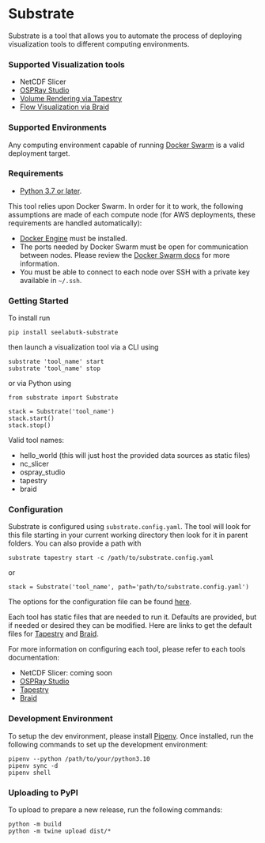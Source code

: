 # Substrate

Substrate is a tool that allows you to automate the process of deploying visualization tools to different computing environments.

### Supported Visualization tools

- NetCDF Slicer
- [OSPRay Studio](https://github.com/ospray/ospray_studio)
- [Volume Rendering via Tapestry](https://github.com/seelabutk/tapestry)
- [Flow Visualization via Braid](https://bitbucket.org/seelabutk/vci)

### Supported Environments

Any computing environment capable of running [Docker Swarm](https://docs.docker.com/engine/swarm/) is a valid deployment target.

### Requirements

- [Python 3.7 or later](https://www.python.org/downloads/).

This tool relies upon Docker Swarm. In order for it to work, the following assumptions are made of each compute node (for AWS deployments, these requirements are handled automatically):

- [Docker Engine](https://docs.docker.com/engine/) must be installed.
- The ports needed by Docker Swarm must be open for communication between nodes. Please review the [Docker Swarm docs](https://docs.docker.com/engine/swarm/) for more information.
- You must be able to connect to each node over SSH with a private key available in `~/.ssh`.

### Getting Started

To install run

	pip install seelabutk-substrate

then launch a visualization tool via a CLI using

	substrate 'tool_name' start
	substrate 'tool_name' stop

or via Python using

	from substrate import Substrate

	stack = Substrate('tool_name')
	stack.start()
	stack.stop()

Valid tool names:
- hello_world (this will just host the provided data sources as static files)
- nc_slicer
- ospray_studio
- tapestry
- braid

### Configuration

Substrate is configured using `substrate.config.yaml`. The tool will look for this file starting in your current working directory then look for it in parent folders. You can also provide a path with

	substrate tapestry start -c /path/to/substrate.config.yaml

or

	stack = Substrate('tool_name', path='path/to/substrate.config.yaml')

The options for the configuration file can be found [here](api/substrate.config.yaml).

Each tool has static files that are needed to run it. Defaults are provided, but if needed or desired they can be modified. Here are links to get the default files for [Tapestry](src/substrate/tapestry) and [Braid](src/substrate/vci).

For more information on configuring each tool, please refer to each tools documentation:
- NetCDF Slicer: coming soon
- [OSPRay Studio](https://github.com/ospray/ospray_studio)
- [Tapestry](https://github.com/seelabutk/tapestry)
- [Braid](https://bitbucket.org/seelabutk/vci)

### Development Environment

To setup the dev environment, please install [Pipenv](https://pipenv-fork.readthedocs.io/en/latest/index.html). Once installed, run the following commands to set up the development environment:

	pipenv --python /path/to/your/python3.10
	pipenv sync -d
	pipenv shell

### Uploading to PyPI

To upload to prepare a new release, run the following commands:

	python -m build
	python -m twine upload dist/*
